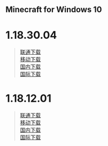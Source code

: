 ## Minecraft for Windows 10

# 1.18.30.04

>[联通下载](https://download.fuibafuyu.cn/d/123/Program/Windows/Minecraft/Bedrock/Microsoft.MinecraftUWP_1.18.3004.0_x64__8wekyb3d8bbwe.Appx "nya~")<br>
>[移动下载](https://download.fuibafuyu.cn/d/139/Program/Windows/Minecraft/Bedrock/Microsoft.MinecraftUWP_1.18.3004.0_x64__8wekyb3d8bbwe.Appx "nya~")<br>
>[国内下载](https://download.fuibafuyu.top/Ali/Program/Windows/Minecraft/Bedrock/Microsoft.MinecraftUWP_1.18.3004.0_x64__8wekyb3d8bbwe.Appx "nya~")<br>
>[国际下载](https://download.fuibafuyu.top/OD/Program/Windows/Minecraft/Bedrock/Microsoft.MinecraftUWP_1.18.3004.0_x64__8wekyb3d8bbwe.Appx "nya~")

# 1.18.12.01

>[联通下载](https://download.fuibafuyu.cn/d/123/Program/Windows/Minecraft/Bedrock/Microsoft.MinecraftUWP_1.18.1201.0_x64__8wekyb3d8bbwe.Appx "nya~")<br>
>[移动下载](https://download.fuibafuyu.cn/d/139/Program/Windows/Minecraft/Bedrock/Microsoft.MinecraftUWP_1.18.1201.0_x64__8wekyb3d8bbwe.Appx "nya~")<br>
>[国内下载](https://download.fuibafuyu.top/Ali/Program/Windows/Minecraft/Bedrock/Microsoft.MinecraftUWP_1.18.1201.0_x64__8wekyb3d8bbwe.Appx "nya~")<br>
>[国际下载](https://download.fuibafuyu.top/OD/Program/Windows/Minecraft/Bedrock/Microsoft.MinecraftUWP_1.18.1201.0_x64__8wekyb3d8bbwe.Appx "nya~")